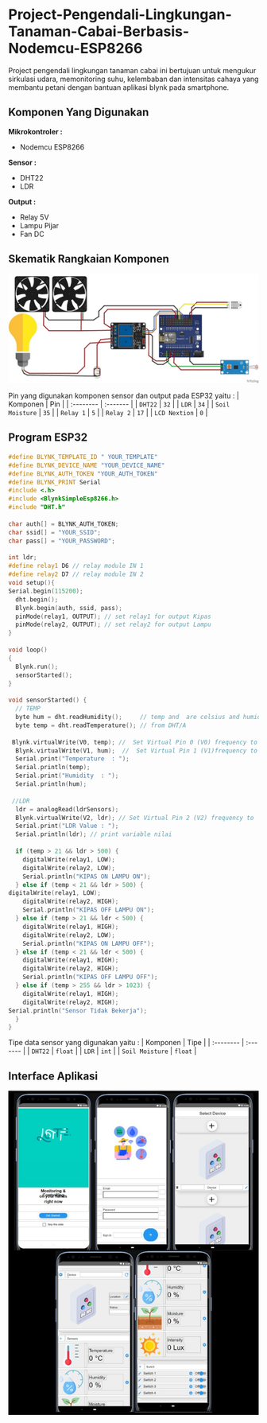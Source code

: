 # Project-Pengendali-Lingkungan-Tanaman-Cabai-Berbasis-Nodemcu-ESP8266
Project pengendali lingkungan tanaman cabai ini bertujuan untuk mengukur sirkulasi udara, memonitoring suhu, kelembaban dan intensitas cahaya yang membantu petani dengan bantuan aplikasi blynk pada smartphone.

## Komponen Yang Digunakan
**Mikrokontroler :**
* Nodemcu ESP8266

**Sensor :**
* DHT22
* LDR

**Output :**
* Relay 5V
* Lampu Pijar
* Fan DC

## Skematik Rangkaian Komponen
![Logo](https://github.com/raffx29/Project-Pengendali-Lingkungan-Tanaman-Cabai-Berbasis-Nodemcu-ESP8266/blob/fedd915a6f5ea8b3c35a751ad6a5a66cdadc6be5/Lib/1.jpg)

Pin yang digunakan komponen sensor dan output pada ESP32 yaitu :
| Komponen | Pin     |
| :-------- | :------- |
| `DHT22` | `32` |
| `LDR` | `34` |
| `Soil Moisture` | `35` |
| `Relay 1` | `5` |
| `Relay 2` | `17` |
| `LCD Nextion` | `0` |

## Program ESP32
```c++
#define BLYNK_TEMPLATE_ID " YOUR_TEMPLATE"
#define BLYNK_DEVICE_NAME "YOUR_DEVICE_NAME"
#define BLYNK_AUTH_TOKEN "YOUR_AUTH_TOKEN"
#define BLYNK_PRINT Serial
#include <.h>
#include <BlynkSimpleEsp8266.h>
#include "DHT.h"

char auth[] = BLYNK_AUTH_TOKEN;
char ssid[] = "YOUR_SSID";
char pass[] = "YOUR_PASSWORD";

int ldr;             
#define relay1 D6 // relay module IN 1
#define relay2 D7 // relay module IN 2
void setup(){
Serial.begin(115200);
  dht.begin();
  Blynk.begin(auth, ssid, pass);
  pinMode(relay1, OUTPUT); // set relay1 for output Kipas
  pinMode(relay2, OUTPUT); // set relay2 for output Lampu
}

void loop()
{
  Blynk.run();
  sensorStarted(); 
}

void sensorStarted() {
  // TEMP
  byte hum = dht.readHumidity();     // temp and  are celsius and humidity readings
  byte temp = dht.readTemperature(); // from DHT/A

 Blynk.virtualWrite(V0, temp); //  Set Virtual Pin 0 (V0) frequency to in Blynk app
  Blynk.virtualWrite(V1, hum);  //  Set Virtual Pin 1 (V1)frequency to  in Blynk app
  Serial.print("Temperature  : ");
  Serial.println(temp);
  Serial.print("Humidity  : ");
  Serial.println(hum);

 //LDR
  ldr = analogRead(ldrSensors);
  Blynk.virtualWrite(V2, ldr); // Set Virtual Pin 2 (V2) frequency to  in Blynk app
  Serial.print("LDR Value : ");
  Serial.println(ldr); // print variable nilai

  if (temp > 21 && ldr > 500) {
    digitalWrite(relay1, LOW);
    digitalWrite(relay2, LOW);
    Serial.println("KIPAS ON LAMPU ON");
  } else if (temp < 21 && ldr > 500) {
digitalWrite(relay1, LOW);
    digitalWrite(relay2, HIGH);
    Serial.println("KIPAS OFF LAMPU ON");
  } else if (temp > 21 && ldr < 500) {
    digitalWrite(relay1, HIGH);
    digitalWrite(relay2, LOW);
    Serial.println("KIPAS ON LAMPU OFF");
  } else if (temp < 21 && ldr < 500) {
    digitalWrite(relay1, HIGH);
    digitalWrite(relay2, HIGH);
    Serial.println("KIPAS OFF LAMPU OFF");
  } else if (temp > 255 && ldr > 1023) {
    digitalWrite(relay1, HIGH);
    digitalWrite(relay2, HIGH);
Serial.println("Sensor Tidak Bekerja");
  }
}
```
Tipe data sensor yang digunakan yaitu :
| Komponen | Tipe     |
| :-------- | :------- |
| `DHT22` | `float` |
| `LDR` | `int` |
| `Soil Moisture` | `float` |

## Interface Aplikasi
![Logo](https://github.com/raffx29/Project-Smart-Greenhouse/blob/7023ba70bec9769d1c439761c3b0e9c368770138/Lib/9.jpg)

